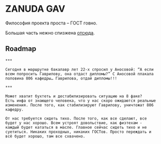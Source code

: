 # ZANUDA GAV
Философия проекта проста – ГОСТ говно.

Большая часть нежно спизжена
[отсюда](https://github.com/ledovsky/latex-gost-template).

## Roadmap
```
***

Сегодня в маршрутке бакалавр лет 22-х спросил у Аносовой: “А если
всем попросить Гаврилову, она отдаст дипломы?” С Аносовой плакала
половина 806 кафедры… Гаврилова, отдай дипломы!!!
```

```
***

Может хватит бухтеть и дестабилизировать ситуацию на 8 факе?
Есть инфа от знающего человека, что у нас скоро ожидаются реальные
изменения. После того, как стабилизируют Гаврилову, уничтожат 806
кафедру.

От нас требуется сидеть тихо. После того, как все сделают, все
будет у нас хорошо. Всем устроят довольствие, как физтехам -
каждый будет кататься в масле. Главное сейчас сидеть тихо и не
суетиться. Никаких проходных, никаких ГОСТов. Просто переждать и
всё будет хорошо, там все схвачено.
```